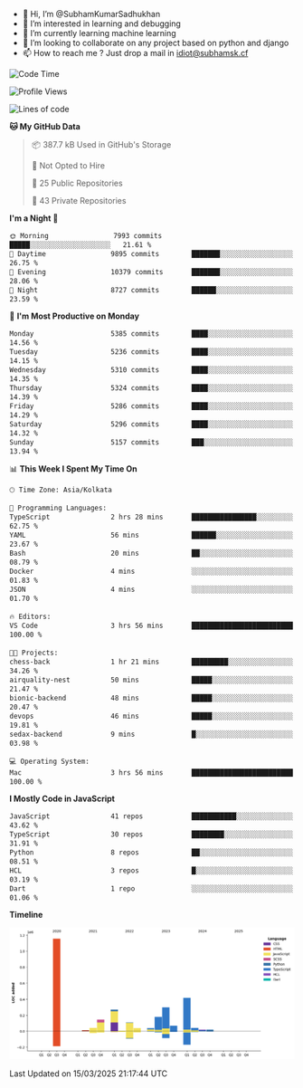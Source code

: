 - 👋 Hi, I’m @SubhamKumarSadhukhan
- 👀 I’m interested in learning and debugging
- 🌱 I’m currently learning machine learning
- 💞️ I’m looking to collaborate on any project based on python and django
- 📫 How to reach me ?
      Just drop a mail in idiot@subhamsk.cf

<!---
SubhamKumarSadhukhan/SubhamKumarSadhukhan is a ✨ special ✨ repository because its `README.md` (this file) appears on your GitHub profile.
You can click the Preview link to take a look at your changes.
--->


<!--START_SECTION:waka-->
![Code Time](http://img.shields.io/badge/Code%20Time-2%2C781%20hrs%2040%20mins-blue)

![Profile Views](http://img.shields.io/badge/Profile%20Views-3-blue)

![Lines of code](https://img.shields.io/badge/From%20Hello%20World%20I%27ve%20Written-2.8%20million%20lines%20of%20code-blue)

**🐱 My GitHub Data** 

> 📦 387.7 kB Used in GitHub's Storage 
 > 
> 🚫 Not Opted to Hire
 > 
> 📜 25 Public Repositories 
 > 
> 🔑 43 Private Repositories 
 > 
**I'm a Night 🦉** 

```text
🌞 Morning                7993 commits        █████░░░░░░░░░░░░░░░░░░░░   21.61 % 
🌆 Daytime                9895 commits        ███████░░░░░░░░░░░░░░░░░░   26.75 % 
🌃 Evening                10379 commits       ███████░░░░░░░░░░░░░░░░░░   28.06 % 
🌙 Night                  8727 commits        ██████░░░░░░░░░░░░░░░░░░░   23.59 % 
```
📅 **I'm Most Productive on Monday** 

```text
Monday                   5385 commits        ████░░░░░░░░░░░░░░░░░░░░░   14.56 % 
Tuesday                  5236 commits        ████░░░░░░░░░░░░░░░░░░░░░   14.15 % 
Wednesday                5310 commits        ████░░░░░░░░░░░░░░░░░░░░░   14.35 % 
Thursday                 5324 commits        ████░░░░░░░░░░░░░░░░░░░░░   14.39 % 
Friday                   5286 commits        ████░░░░░░░░░░░░░░░░░░░░░   14.29 % 
Saturday                 5296 commits        ████░░░░░░░░░░░░░░░░░░░░░   14.32 % 
Sunday                   5157 commits        ███░░░░░░░░░░░░░░░░░░░░░░   13.94 % 
```


📊 **This Week I Spent My Time On** 

```text
🕑︎ Time Zone: Asia/Kolkata

💬 Programming Languages: 
TypeScript               2 hrs 28 mins       ████████████████░░░░░░░░░   62.75 % 
YAML                     56 mins             ██████░░░░░░░░░░░░░░░░░░░   23.67 % 
Bash                     20 mins             ██░░░░░░░░░░░░░░░░░░░░░░░   08.79 % 
Docker                   4 mins              ░░░░░░░░░░░░░░░░░░░░░░░░░   01.83 % 
JSON                     4 mins              ░░░░░░░░░░░░░░░░░░░░░░░░░   01.70 % 

🔥 Editors: 
VS Code                  3 hrs 56 mins       █████████████████████████   100.00 % 

🐱‍💻 Projects: 
chess-back               1 hr 21 mins        █████████░░░░░░░░░░░░░░░░   34.26 % 
airquality-nest          50 mins             █████░░░░░░░░░░░░░░░░░░░░   21.47 % 
bionic-backend           48 mins             █████░░░░░░░░░░░░░░░░░░░░   20.47 % 
devops                   46 mins             █████░░░░░░░░░░░░░░░░░░░░   19.81 % 
sedax-backend            9 mins              █░░░░░░░░░░░░░░░░░░░░░░░░   03.98 % 

💻 Operating System: 
Mac                      3 hrs 56 mins       █████████████████████████   100.00 % 
```

**I Mostly Code in JavaScript** 

```text
JavaScript               41 repos            ███████████░░░░░░░░░░░░░░   43.62 % 
TypeScript               30 repos            ████████░░░░░░░░░░░░░░░░░   31.91 % 
Python                   8 repos             ██░░░░░░░░░░░░░░░░░░░░░░░   08.51 % 
HCL                      3 repos             █░░░░░░░░░░░░░░░░░░░░░░░░   03.19 % 
Dart                     1 repo              ░░░░░░░░░░░░░░░░░░░░░░░░░   01.06 % 
```



**Timeline**

![Lines of Code chart](https://raw.githubusercontent.com/SubhamKumarSadhukhan/SubhamKumarSadhukhan/main/assets/bar_graph.png)


 Last Updated on 15/03/2025 21:17:44 UTC
<!--END_SECTION:waka-->
